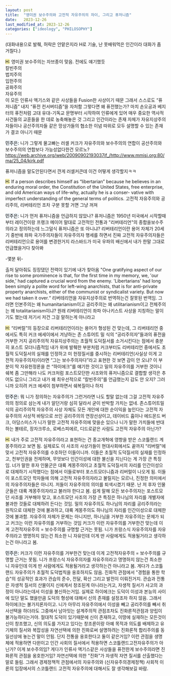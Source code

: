 ```yaml
---
layout: post
title:  "영미권 보수주의와 고전적 자유주의의 차이, 그리고 퓨저니즘"
date:   2023-12-26
last_modified_at: 2023-12-26
categories: ["ideology", "PHILOSOPHY"]
---
```


(대화내용으로 발췌, 허락은 안맡은지라 H로 기술, 난 못배워먹은 인간이라 대화가 좀 거칠다.)

<mark style='background-color: #fff5b1'>H:</mark>
영미권 보수주의는 자브종이 맞음. 
전에도 얘기했듯<br>
칼빈주의<br>
법치주의<br>
입헌주의<br>
공화주의<br>
자유주의<br>
이 모든 인류사 엑기스와 같은 사상들을
Fusion한 사상이기 때문
그래서 스스로도 “퓨저니즘” 내지 “퓨전 컨서버티즘”을 자처함
그렇다면 왜 퓨전했는가?
마치 손오공과 베지터의 퓨전처럼
고대 유대-기독교 문명부터 시작하여
인류에게 있어 매우 중요한 역사적 사건들의 교훈들을
한 데로 농축해놓은 것
그리고 인간이라는 존재 자체가
자유지상주의자들이나 공산주의자들 같은 망상가들의
협소한 이념 따위로 모두 설명할 수 있는 존재가
결코 아니기 때문

<mark style='background-color: #f1f8ff'>민주은:</mark>
니가 그렇게 물고빠는 러셀 커크가 자유주의와 보수주의의 연합이 공산주의와 보수주의의 연합보다 가능성없다한건 모르노?
<a href="https://web.archive.org/web/20090902193037if_/http://www.mmisi.org:80/ma/25_04/kirk.pdf" style="color: blue; text-decoration: underline;">https://web.archive.org/web/20090902193037if_/http://www.mmisi.org:80/ma/25_04/kirk.pdf <br>

퓨저니즘을 말도안된다면서 깐게 러셀커큰데 이건 어떻게 생각할지ㅋㅋ

<mark style='background-color: #fff5b1'>H:</mark>
If a person describes himself as “libertarian” because he believes in an enduring moral order, the Constitution of the United States, free enterprise, and old American ways of life-why, actually he is a conser- vative with imperfect understanding of the general terms of politics.
고전적 자유주의와 공리주의, 리버테리언 조차 구분 못할 거면 그냥 꺼져

<mark style='background-color: #f1f8ff'>민주은:</mark>
니가 먼저 퓨저니즘을 언급하지 않았나? 퓨저니즘은 1950년 미국에서 시작할때부터 레이건이랑 프랭크 메이어 말대로 고전적인 전통과 "리버테리언"의 종합을보수주의라고 정의하는데 느그덜식 퓨저니즘은 또 아니냐? 리버테리언이란 용어 자체가 20세기 중반에 좌파 국가주의자들이 자유주의자 행세를 하면서 진짜 고전적 자유주의자들은 리버테리언으로 용어를 변경한거지
라스바드가 미국 우파의 배신에서 내가 한말 그대로 언급했을거다 찾아봐<br>

-몇분 뒤-

출처 달아줘도 징징댔던 전력이 있기에 내가 찾아옴
"One gratifying aspect of our rise to some prominence is that, for the first time in my memory, we, 'our side,' had captured a crucial word from the enemy. 'Libertarians' had long been simply a polite word for left-wing anarchists, that is for anti-private property anarchists, either of the communist or syndicalist variety. But now we had taken it over.“
리버테리언을 자유지상주의로 번역하는건 잘못된 번역임. 그러면 인본주의는 왜 humanitarianism이고 공리주의는 왜 utilitarianism이고 전체주의는 왜 totalitarianism이냐? 원래 리버테리언이 좌파 아나키스트 사상을 지칭하는 말이기도 했는데 저기서 저건 그걸 말하는게 아니라고

<mark style='background-color: #fff5b1'>H:</mark>
“리버럴”의 등장으로 리버테리언이라는 용어가 형성된 건 맞는데, 그 리버테리언 중에서도 특히 커크 에세이에서 겨냥하는 존 스튜어트 밀 식의 “공리주의자”들과의 퓨전을 거부한 거지 
공리주의적 자유지상주의는 초월적 도덕질서를 소거시킨다는 점에서 충분히 포스트 모더니즘적임
내가 위에 발췌한 부분처럼 커크부터도 리버테리언 중에서도 초월적 도덕질서의 실재를 인정하고 미 헌정질서를 중시하는 리버테리언(사실상 이게 고전적 자유주의자)이라면 “그는 보수주의자다”라고 표현한 것 보면 감이 안 오냐? 이 부분이 딱 자유헌정론을 쓴 “하이에크”를 얘기한 것이고 밀의 자유주의를 거부한 것이니 쉐복 좀 그만해라 나도 커크처럼 포스트모던한 사조와의 퓨저니즘으로 결합할 생각은 추어도 없으니 그리고 내가 왜 최우선적으로 “칼빈주의”를 언급했는지 감도 안 오지? 그러니까 오히려 커크 에세이 첨부하면서 쉐복질이나 하지

<mark style='background-color: #f1f8ff'>민주은:</mark>
뭐 니가 정의하는 자유주의가 그런거라면 나도 할말 없는데 그걸 고전적 자유주의의 정의로 삼는게 내가 알던거랑 심히 달라서 굳이 반박할 가치는 없네. 존스튜어트밀식의 공리주의적 자유주의 사상 자체도 모든 개인에 대한 순이익을 높인다는 고전적 자유주의의 사상적 바탕으로 쓰인 공리주의의 연장선상이고, 데이비드 흄이나 에드몬드 버크, 아담스미스가 니가 말한 고전적 자유주의에 맞을순 있으나 니가 말한 가치들에 반대하는 볼테르, 장자크루소, 로베스피에르, 디드로같은 사람도 고전적 자유주의 아닌가?

<mark style='background-color: #fff5b1'>H:</mark>
내가 주로 고전적 자유주의라고 표현하는 건 종교개혁에 영향을 받은 스코틀랜드 계몽주의라고 보면 됨. 실제로도 이 사조의 사상가들이 현대사회에서도 끝까지 “리버럴”에 맞서 고전적 자유주의를 수호하던 이들이니까. 이들은 초월적 도덕질서의 실재를 인정하고, 천부인권을 전제하며, 무엇보다 인간이성에 대한 불신을 지닌다는 게 가장 큰 특징임.
너가 말한 후자 인물군은 대륙 계몽주의이고 초월적 도덕질서의 자리를 인간이성으로 대체하기 시작했다는 점에서 이들로부터 포스트모더니즘과 리버럴이 나오게 됨. 이들이 포스트모던 학자들에 의해 고전적 자유주의자라고 불릴지는 모르나, 진정한 의미에서의 자유주의자들은 아니지. 저들이 자유주의의 의미를 퇴색시켰기 때문. 난 저 후자 인물군들은 대륙 계몽주의자라고 불러야 한다고 봄.
쉽게 말해 모든 보수주의자는 포스트모던 사조를 거부해야 맞고, 포스트모던 사조의 가장 큰 특징은 하나님의 자리를 개별자에 불과한 것들로 대체하려 든다는 것임. 밀의 자유주의도 하나님의 자리를 공리주의라는 원칙으로 대체한 것에 불과하고, 대륙 계몽주의도 하나님의 자리를 인간이성으로 대체한 것에 불과함. 자유주의 자체가 문제는 아니지만, 하나님을 거부한 자유주의는 문제가 되고 커크는 이런 자유주의를 거부하는 것임
커크가 이런 자유주의를 거부한건 맞는데 이게 고전적자유주의 = 보수주의를 규명할 근거는 못됨. 니가 프랑스식 자유주의자를 자유주의라고 명명하지 않는건 최소한 니 자유인데 이게 딴 사람에게도 적용될거라고 생각하는건 아니라고 봄.

<mark style='background-color: #f1f8ff'>민주은:</mark>
커크가 이런 자유주의를 거부한건 맞는데 이게 고전적자유주의 = 보수주의를 규명할 근거는 못됨. 니가 프랑스식 자유주의자를 자유주의라고 명명하지 않는건 최소한 니 자유인데 이게 딴 사람에게도 적용될거라고 생각하는건 아니라고 봄.
게다가 스코틀랜드 자유주의가 초월적 도덕법칙을 옹호하지도 않음. 진화적 관점에서 "경험을 통한 학습"의 성공적인 효과가 관습의 준수, 전달, 확산 그리고 발전이 이뤄진거지. 관습과 전통은 자생적 질서의 산물이지 신에게서 창조된게 아니라는거고, 자생적 질서가 사고의 과정이 아니라는데서 이성을 불신하는거임. 실제로 하이에크는 도덕이 이성과 본능의 사이에 있단 말도 했을만큼 도덕의 형성에 대해서 신의 존재를 설정조차 하지 않음. 그래서 하이에크는 불가지론자이고.
니가 아무리 자유주의에서 이성을 빼고 공리주의를 빼서 취사선택을 하더라도 그중에서 남아잇는 설계주의적 관점조차도 진화론적관점과 양립이 불가능하다는거야. 절대적 도덕이 있기때문에 신이 존재하고, 이땅에 실재하는 모든것이 신이 창조했고, 신의 의도를 가지고 있다는 창조론이랑 아예 목적과 의도를 배제하고 유기체의 질서와 복잡성을 자연선택에 의한 진화로써 설명하려는 진화론적 합리주의를 동일선상에 놓는건 말이 안됨. 단지 전통을 옹호한다고 둘이 같은거임?
이런 관점을 생명체에 적용하면 다윈이고 인간 사회의 질서에서 적용하면 스코틀랜드고전자유주의가 아닌가? 이게 보수주의임?
게다가 인류사 액기스같은 사상들을 퓨전한게 보수주의라면 진화론적 관점을 옹호한거임? 자연선택에 의한 "진화"가 자생적 자연 질서를 산출했다는 말로 들림. 그래서 경제정책적 관점에서의 자유주의와 (신자유주의경제정책) 사회적 이론의 입장에서의 스코틀랜드 고전적 자유주의에 대해서도 잘 생각해보길 바람.
